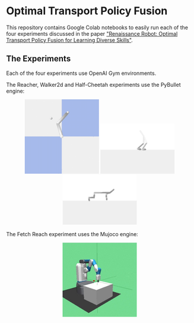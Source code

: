 # Optimal Transport Policy Fusion

This repository contains Google Colab notebooks to easily run each of the four experiments discussed in the paper ["Renaissance Robot: Optimal Transport Policy Fusion for Learning Diverse Skills"](https://arxiv.org/abs/2207.00978).

## The Experiments

Each of the four experiments use OpenAI Gym environments.

The Reacher, Walker2d and Half-Cheetah experiments use the PyBullet engine:
<p align="middle">
  <img src="reacher.png" width="200" />
  <img src="walker.png" width="200" /> 
  <img src="cheetah.png" width="200" />
</p>


The Fetch Reach experiment uses the Mujoco engine:
<p align="middle">
  <img src="fetch_reach.png" width="200" />
</p>
